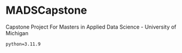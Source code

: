 # MADSCapstone
Capstone Project For Masters in Applied Data Science - University of Michigan

`python=3.11.9`
